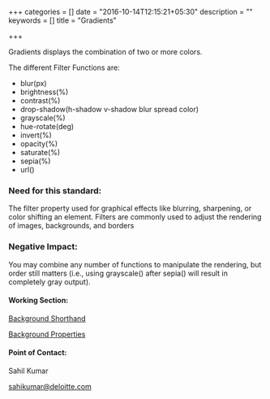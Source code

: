 +++
categories = []
date = "2016-10-14T12:15:21+05:30"
description = ""
keywords = []
title = "Gradients"

+++

<p>Gradients displays the combination of two or more colors.</p>


The different Filter Functions are:

<ul>
  <li>blur(px)</li>
  <li>brightness(%)</li>
  <li>contrast(%)</li>
  <li>drop-shadow(h-shadow v-shadow blur spread color)</li>
  <li>grayscale(%)</li>
  <li>hue-rotate(deg)</li>
  <li>invert(%)</li>
  <li>opacity(%)</li>
  <li>saturate(%)</li>
  <li>sepia(%)</li>
  <li>url()</li>
</ul>

<h3>Need for this standard:</h3>

<p>The filter property used for graphical effects like blurring, sharpening, or color shifting an element. Filters are commonly used to adjust the rendering of images, backgrounds, and borders</p>

<h3>Negative Impact:</h3>
You may combine any number of functions to manipulate the rendering, but order still matters (i.e., using grayscale() after sepia() will result in completely gray output).


<h4>Working Section:</h4>

<a href="https://jsbin.com/johariyina/edit?html,output">Background Shorthand</a>

<a href= "https://jsbin.com/xaseyahade/edit?html,output">Background Properties</a>

<h4>Point of Contact:</h4>

<p>Sahil Kumar</p>
<a href="mailto:sahikumar@deloitte.com">sahikumar@deloitte.com</a>